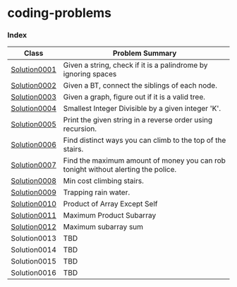 # coding-problems

### Index

Class | Problem Summary                                                |
--- |----------------------------------------------------------------|
[Solution0001](../master/src/main/java/leetcode/practice/Solution0001.java) | Given a string, check if it is a palindrome by ignoring spaces |
[Solution0002](../master/src/main/java/leetcode/practice/Solution0002.java) | Given a BT, connect the siblings of each node.                 |
[Solution0003](../master/src/main/java/leetcode/practice/Solution0003.java) | Given a graph, figure out if it is a valid tree.               |
[Solution0004](../master/src/main/java/leetcode/practice/Solution0004.java) | Smallest Integer Divisible by a given integer 'K'.             |
[Solution0005](../master/src/main/java/leetcode/practice/Solution0005.java) | Print the given string in a reverse order using recursion.     |
[Solution0006](../master/src/main/java/leetcode/practice/Solution0006.java) | Find distinct ways you can climb to the top of the stairs.     |
[Solution0007](../master/src/main/java/leetcode/practice/Solution0007.java) | Find the maximum amount of money you can rob tonight without alerting the police. |
[Solution0008](../master/src/main/java/leetcode/practice/Solution0008.java) | Min cost climbing stairs.  |
[Solution0009](../master/src/main/java/leetcode/practice/Solution0009.java) | Trapping rain water.       |
[Solution0010](../master/src/main/java/leetcode/practice/Solution0010.java) | Product of Array Except Self      |
[Solution0011](../master/src/main/java/leetcode/practice/Solution0011.java) | Maximum Product Subarray          |
[Solution0012](../master/src/main/java/leetcode/practice/Solution0012.java) | Maximum subarray sum              |
Solution0013 | TBD                                                            |
Solution0014 | TBD                                                            |
Solution0015 | TBD                                                            |
Solution0016 | TBD                                                            |


